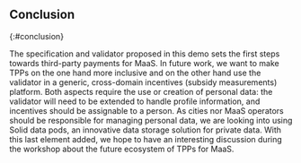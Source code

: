 ## Conclusion
{:#conclusion}

The specification and validator proposed in this demo sets the first steps towards third-party payments for MaaS. In future work, we want to make TPPs on the one hand more inclusive and on the other hand use the validator in a generic, cross-domain incentives (subsidy measurements) platform. Both aspects require the use or creation of personal data: the validator will need to be extended to handle profile information, and incentives should be assignable to a person. As cities nor MaaS operators should be responsible for managing personal data, we are looking into using Solid data pods, an innovative data storage solution for private data. With this last element added, we hope to have an interesting discussion during the workshop about the future ecosystem of TPPs for MaaS.

<!-- The TPP specification provides the first steps for deploying a third-party payment system that supports combined mobility inside a city. Cities can reuse the agreement, but will need a translation from Dutch if necessary. The JSON-LD description of the subsidy measurement needs to be defined separately from the agreement, but in future work non-technical profiles should be able to create this by using the semantic enabled editor Say, which is pushed forward by the LBLOD programme. A dynamic input form could be provided inside the agreement that creates the semantic annotations behind the screens. This description can also be used for the promotion of the TPP system by embedding it into the website of the city. A MaaS provider (cfr. Jeasy) already showed interest in harvesting this to increase the visibility of financially interesting routes to its users, similarly to healthier routes based on air quality or noise.

Both application profiles (AP), OSLO mobility “trips and offer” and LBLOD subsidy, are standardized within the Flemish government through the OSLO governance structure. They are respectively aligned with the European standards INSPIRE and CCCEV. To reuse our solution outside Flanders, it is important to make incentives towards these standards and the mentioned APs to increase the semantically interoperability with our proposed validator.

Like mobi points and MaaS are lowering the barrier for combined mobility, cities should also start to provide TPPs for combined mobility by working together with MaaS providers. In the end, with our proposed TPP specification, cities can deploy the same subsidy measurement with multiple MaaS providers, because they have to use the same validator. Also mobility providers can deploy this when the criteria are within their offering. This will be beneficial for the end user as they will have the ability to choose the mobility application to their liking. In the near future, we will test the TPP specification within a few cities and work further on the validator to make it an industry-ready tool.-->


